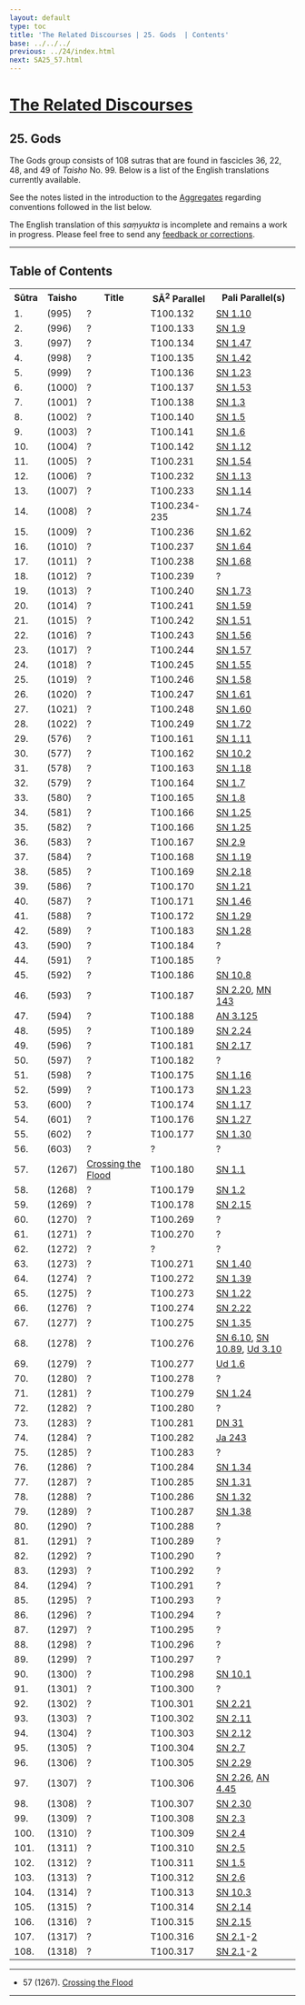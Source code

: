 ```yaml
---
layout: default
type: toc
title: 'The Related Discourses | 25. Gods  | Contents'
base: ../../../
previous: ../24/index.html
next: SA25_57.html
---
```


<h1><a href="../index.html">The Related Discourses</a></h1>
<h2>25. Gods</h2>

<div class="intro"><p>The Gods group consists of 108 sutras that are found in fascicles 36, 22, 48, and 49 of <em>Taisho</em> No. 99. Below is a list of the English translations currently available.</p>

<p>See the notes listed in the introduction to the <a href="../01/index.html" target="_blank">Aggregates</a> regarding conventions followed in the list below.</p>

<p>The English translation of this <em>saṃyukta</em> is incomplete and remains a work in progress. Please feel free to send any <a href="mailto:dharmapearls1@gmail.com">feedback or corrections</a>.</p></div>

<hr/>

<h2>Table of Contents</h2>

<table class="ma-toc">
  <th>Sūtra</th>
  <th>Taisho</th>
  <th>Title</th>
  <th>SĀ<sup>2</sup> Parallel</th>
  <th>Pali Parallel(s)</th>

  <tr>
    <td>1.</td>
    <td>(995)</td>
    <td><a href="SA25_1.html"></a>?</td>
    <td>T100.132</td>
    <td><a href="https://suttacentral.net/sn1.10" target="_blank">SN 1.10</a></td>
  </tr>
  <tr>
    <td>2.</td>
    <td>(996)</td>
    <td><a href="SA25_2.html"></a>?</td>
    <td>T100.133</td>
    <td><a href="https://suttacentral.net/sn1.9" target="_blank">SN 1.9</a></td>
  </tr>
  <tr>
    <td>3.</td>
    <td>(997)</td>
    <td><a href="SA25_3.html"></a>?</td>
    <td>T100.134</td>
    <td><a href="https://suttacentral.net/sn1.47" target="_blank">SN 1.47</a></td>
  </tr>
  <tr>
    <td>4.</td>
    <td>(998)</td>
    <td><a href="SA25_4.html"></a>?</td>
    <td>T100.135</td>
    <td><a href="https://suttacentral.net/sn1.42" target="_blank">SN 1.42</a></td>
  </tr>
  <tr>
    <td>5.</td>
    <td>(999)</td>
    <td><a href="SA25_5.html"></a>?</td>
    <td>T100.136</td>
    <td><a href="https://suttacentral.net/sn1.23" target="_blank">SN 1.23</a></td>
  </tr>
  <tr>
    <td>6.</td>
    <td>(1000)</td>
    <td><a href="SA25_6.html"></a>?</td>
    <td>T100.137</td>
    <td><a href="https://suttacentral.net/sn1.53" target="_blank">SN 1.53</a></td>
  </tr>
  <tr>
    <td>7.</td>
    <td>(1001)</td>
    <td><a href="SA25_7.html"></a>?</td>
    <td>T100.138</td>
    <td><a href="https://suttacentral.net/sn1.3" target="_blank">SN 1.3</a></td>
  </tr>
  <tr>
    <td>8.</td>
    <td>(1002)</td>
    <td><a href="SA25_8.html"></a>?</td>
    <td>T100.140</td>
    <td><a href="https://suttacentral.net/sn1.5" target="_blank">SN 1.5</a></td>
  </tr>
  <tr>
    <td>9.</td>
    <td>(1003)</td>
    <td><a href="SA25_9.html"></a>?</td>
    <td>T100.141</td>
    <td><a href="https://suttacentral.net/sn1.6" target="_blank">SN 1.6</a></td>
  </tr>
  <tr>
    <td>10.</td>
    <td>(1004)</td>
    <td><a href="SA25_10.html"></a>?</td>
    <td>T100.142</td>
    <td><a href="https://suttacentral.net/sn1.12" target="_blank">SN 1.12</a></td>
  </tr>
  <tr>
    <td>11.</td>
    <td>(1005)</td>
    <td><a href="SA25_11.html"></a>?</td>
    <td>T100.231</td>
    <td><a href="https://suttacentral.net/sn1.54" target="_blank">SN 1.54</a></td>
  </tr>
  <tr>
    <td>12.</td>
    <td>(1006)</td>
    <td><a href="SA25_12.html"></a>?</td>
    <td>T100.232</td>
    <td><a href="https://suttacentral.net/sn1.13" target="_blank">SN 1.13</a></td>
  </tr>
  <tr>
    <td>13.</td>
    <td>(1007)</td>
    <td><a href="SA25_13.html"></a>?</td>
    <td>T100.233</td>
    <td><a href="https://suttacentral.net/sn1.14" target="_blank">SN 1.14</a></td>
  </tr>
  <tr>
    <td>14.</td>
    <td>(1008)</td>
    <td><a href="SA25_14.html"></a>?</td>
    <td>T100.234-235</td>
    <td><a href="https://suttacentral.net/sn1.74" target="_blank">SN 1.74</a></td>
  </tr>
  <tr>
    <td>15.</td>
    <td>(1009)</td>
    <td><a href="SA25_15.html"></a>?</td>
    <td>T100.236</td>
    <td><a href="https://suttacentral.net/sn1.62" target="_blank">SN 1.62</a></td>
  </tr>
  <tr>
    <td>16.</td>
    <td>(1010)</td>
    <td><a href="SA25_16.html"></a>?</td>
    <td>T100.237</td>
    <td><a href="https://suttacentral.net/sn1.64" target="_blank">SN 1.64</a></td>
  </tr>
  <tr>
    <td>17.</td>
    <td>(1011)</td>
    <td><a href="SA25_17.html"></a>?</td>
    <td>T100.238</td>
    <td><a href="https://suttacentral.net/sn1.68" target="_blank">SN 1.68</a></td>
  </tr>
  <tr>
    <td>18.</td>
    <td>(1012)</td>
    <td><a href="SA25_18.html"></a>?</td>
    <td>T100.239</td>
    <td><a href="https://suttacentral.net/" target="_blank"></a>?</td>
  </tr>
  <tr>
    <td>19.</td>
    <td>(1013)</td>
    <td><a href="SA25_19.html"></a>?</td>
    <td>T100.240</td>
    <td><a href="https://suttacentral.net/sn1.73" target="_blank">SN 1.73</a></td>
  </tr>
  <tr>
    <td>20.</td>
    <td>(1014)</td>
    <td><a href="SA25_20.html"></a>?</td>
    <td>T100.241</td>
    <td><a href="https://suttacentral.net/sn1.59" target="_blank">SN 1.59</a></td>
  </tr>
  <tr>
    <td>21.</td>
    <td>(1015)</td>
    <td><a href="SA25_21.html"></a>?</td>
    <td>T100.242</td>
    <td><a href="https://suttacentral.net/sn1.51" target="_blank">SN 1.51</a></td>
  </tr>
  <tr>
    <td>22.</td>
    <td>(1016)</td>
    <td><a href="SA25_22.html"></a>?</td>
    <td>T100.243</td>
    <td><a href="https://suttacentral.net/sn1.56" target="_blank">SN 1.56</a></td>
  </tr>
  <tr>
    <td>23.</td>
    <td>(1017)</td>
    <td><a href="SA25_23.html"></a>?</td>
    <td>T100.244</td>
    <td><a href="https://suttacentral.net/sn1.57" target="_blank">SN 1.57</a></td>
  </tr>
  <tr>
    <td>24.</td>
    <td>(1018)</td>
    <td><a href="SA25_24.html"></a>?</td>
    <td>T100.245</td>
    <td><a href="https://suttacentral.net/sn1.55" target="_blank">SN 1.55</a></td>
  </tr>
  <tr>
    <td>25.</td>
    <td>(1019)</td>
    <td><a href="SA25_25.html"></a>?</td>
    <td>T100.246</td>
    <td><a href="https://suttacentral.net/sn1.58" target="_blank">SN 1.58</a></td>
  </tr>
  <tr>
    <td>26.</td>
    <td>(1020)</td>
    <td><a href="SA25_26.html"></a>?</td>
    <td>T100.247</td>
    <td><a href="https://suttacentral.net/sn1.61" target="_blank">SN 1.61</a></td>
  </tr>
  <tr>
    <td>27.</td>
    <td>(1021)</td>
    <td><a href="SA25_27.html"></a>?</td>
    <td>T100.248</td>
    <td><a href="https://suttacentral.net/sn1.60" target="_blank">SN 1.60</a></td>
  </tr>
  <tr>
    <td>28.</td>
    <td>(1022)</td>
    <td><a href="SA25_28.html"></a>?</td>
    <td>T100.249</td>
    <td><a href="https://suttacentral.net/sn1.72" target="_blank">SN 1.72</a></td>
  </tr>
  <tr>
    <td>29.</td>
    <td>(576)</td>
    <td><a href="SA25_29.html"></a>?</td>
    <td>T100.161</td>
    <td><a href="https://suttacentral.net/sn1.11" target="_blank">SN 1.11</a></td>
  </tr>
  <tr>
    <td>30.</td>
    <td>(577)</td>
    <td><a href="SA25_30.html"></a>?</td>
    <td>T100.162</td>
    <td><a href="https://suttacentral.net/sn10.2" target="_blank">SN 10.2</a></td>
  </tr>
  <tr>
    <td>31.</td>
    <td>(578)</td>
    <td><a href="SA25_31.html"></a>?</td>
    <td>T100.163</td>
    <td><a href="https://suttacentral.net/sn1.18" target="_blank">SN 1.18</a></td>
  </tr>
  <tr>
    <td>32.</td>
    <td>(579)</td>
    <td><a href="SA25_32.html"></a>?</td>
    <td>T100.164</td>
    <td><a href="https://suttacentral.net/sn1.7" target="_blank">SN 1.7</a></td>
  </tr>
  <tr>
    <td>33.</td>
    <td>(580)</td>
    <td><a href="SA25_33.html"></a>?</td>
    <td>T100.165</td>
    <td><a href="https://suttacentral.net/sn1.8" target="_blank">SN 1.8</a></td>
  </tr>
  <tr>
    <td>34.</td>
    <td>(581)</td>
    <td><a href="SA25_34.html"></a>?</td>
    <td>T100.166</td>
    <td><a href="https://suttacentral.net/sn1.25" target="_blank">SN 1.25</a></td>
  </tr>
  <tr>
    <td>35.</td>
    <td>(582)</td>
    <td><a href="SA25_35.html"></a>?</td>
    <td>T100.166</td>
    <td><a href="https://suttacentral.net/sn1.25" target="_blank">SN 1.25</a></td>
  </tr>
  <tr>
    <td>36.</td>
    <td>(583)</td>
    <td><a href="SA25_36.html"></a>?</td>
    <td>T100.167</td>
    <td><a href="https://suttacentral.net/sn2.9" target="_blank">SN 2.9</a></td>
  </tr>
  <tr>
    <td>37.</td>
    <td>(584)</td>
    <td><a href="SA25_37.html"></a>?</td>
    <td>T100.168</td>
    <td><a href="https://suttacentral.net/sn1.19" target="_blank">SN 1.19</a></td>
  </tr>
  <tr>
    <td>38.</td>
    <td>(585)</td>
    <td><a href="SA25_38.html"></a>?</td>
    <td>T100.169</td>
    <td><a href="https://suttacentral.net/sn2.18" target="_blank">SN 2.18</a></td>
  </tr>
  <tr>
    <td>39.</td>
    <td>(586)</td>
    <td><a href="SA25_39.html"></a>?</td>
    <td>T100.170</td>
    <td><a href="https://suttacentral.net/sn1.21" target="_blank">SN 1.21</a></td>
  </tr>
  <tr>
    <td>40.</td>
    <td>(587)</td>
    <td><a href="SA25_40.html"></a>?</td>
    <td>T100.171</td>
    <td><a href="https://suttacentral.net/sn1.46" target="_blank">SN 1.46</a></td>
  </tr>
  <tr>
    <td>41.</td>
    <td>(588)</td>
    <td><a href="SA25_41.html"></a>?</td>
    <td>T100.172</td>
    <td><a href="https://suttacentral.net/sn1.29" target="_blank">SN 1.29</a></td>
  </tr>
  <tr>
    <td>42.</td>
    <td>(589)</td>
    <td><a href="SA25_42.html"></a>?</td>
    <td>T100.183</td>
    <td><a href="https://suttacentral.net/sn1.28" target="_blank">SN 1.28</a></td>
  </tr>
  <tr>
    <td>43.</td>
    <td>(590)</td>
    <td><a href="SA25_43.html"></a>?</td>
    <td>T100.184</td>
    <td><a href="https://suttacentral.net/" target="_blank"></a>?</td>
  </tr>
  <tr>
    <td>44.</td>
    <td>(591)</td>
    <td><a href="SA25_44.html"></a>?</td>
    <td>T100.185</td>
    <td><a href="https://suttacentral.net/" target="_blank"></a>?</td>
  </tr>
  <tr>
    <td>45.</td>
    <td>(592)</td>
    <td><a href="SA25_45.html"></a>?</td>
    <td>T100.186</td>
    <td><a href="https://suttacentral.net/sn10.8" target="_blank">SN 10.8</a></td>
  </tr>
  <tr>
    <td>46.</td>
    <td>(593)</td>
    <td><a href="SA25_46.html"></a>?</td>
    <td>T100.187</td>
    <td><a href="https://suttacentral.net/sn2.20" target="_blank">SN 2.20</a>, <a href="https://suttacentral.net/mn143" target="_blank">MN 143</a><!--EA 51.8--></td>
  </tr>
  <tr>
    <td>47.</td>
    <td>(594)</td>
    <td><a href="SA25_47.html"></a>?</td>
    <td>T100.188</td>
    <td><a href="https://suttacentral.net/an3.125" target="_blank">AN 3.125</a></td>
  </tr>
  <tr>
    <td>48.</td>
    <td>(595)</td>
    <td><a href="SA25_48.html"></a>?</td>
    <td>T100.189</td>
    <td><a href="https://suttacentral.net/sn2.24" target="_blank">SN 2.24</a></td>
  </tr>
  <tr>
    <td>49.</td>
    <td>(596)</td>
    <td><a href="SA25_49.html"></a>?</td>
    <td>T100.181</td>
    <td><a href="https://suttacentral.net/sn2.17" target="_blank">SN 2.17</a></td>
  </tr>
  <tr>
    <td>50.</td>
    <td>(597)</td>
    <td><a href="SA25_50.html"></a>?</td>
    <td>T100.182</td>
    <td><a href="https://suttacentral.net/" target="_blank"></a>?</td>
  </tr>
  <tr>
    <td>51.</td>
    <td>(598)</td>
    <td><a href="SA25_51.html"></a>?</td>
    <td>T100.175</td>
    <td><a href="https://suttacentral.net/sn1.16" target="_blank">SN 1.16</a></td>
  </tr>
  <tr>
    <td>52.</td>
    <td>(599)</td>
    <td><a href="SA25_52.html"></a>?</td>
    <td>T100.173</td>
    <td><a href="https://suttacentral.net/sn1.23" target="_blank">SN 1.23</a></td>
  </tr>
  <tr>
    <td>53.</td>
    <td>(600)</td>
    <td><a href="SA25_53.html"></a>?</td>
    <td>T100.174</td>
    <td><a href="https://suttacentral.net/sn1.17" target="_blank">SN 1.17</a></td>
  </tr>
  <tr>
    <td>54.</td>
    <td>(601)</td>
    <td><a href="SA25_54.html"></a>?</td>
    <td>T100.176</td>
    <td><a href="https://suttacentral.net/sn1.27" target="_blank">SN 1.27</a></td>
  </tr>
  <tr>
    <td>55.</td>
    <td>(602)</td>
    <td><a href="SA25_55.html"></a>?</td>
    <td>T100.177</td>
    <td><a href="https://suttacentral.net/sn1.30" target="_blank">SN 1.30</a></td>
  </tr>
  <tr>
    <td>56.</td>
    <td>(603)</td>
    <td><a href="SA25_56.html"></a>?</td>
    <td>?</td>
    <td><a href="https://suttacentral.net/" target="_blank"></a>?</td>
  </tr>
  <tr>
    <td>57.</td>
    <td>(1267)</td>
    <td><a href="SA25_57.html">Crossing the Flood</a></td>
    <td>T100.180</td>
    <td><a href="https://suttacentral.net/sn1.1" target="_blank">SN 1.1</a></td>
  </tr>
  <tr>
    <td>58.</td>
    <td>(1268)</td>
    <td><a href="SA25_58.html"></a>?</td>
    <td>T100.179</td>
    <td><a href="https://suttacentral.net/sn1.2" target="_blank">SN 1.2</a></td>
  </tr>
  <tr>
    <td>59.</td>
    <td>(1269)</td>
    <td><a href="SA25_59.html"></a>?</td>
    <td>T100.178</td>
    <td><a href="https://suttacentral.net/sn2.15" target="_blank">SN 2.15</a></td>
  </tr>
  <tr>
    <td>60.</td>
    <td>(1270)</td>
    <td><a href="SA25_60.html"></a>?</td>
    <td>T100.269</td>
    <td><a href="https://suttacentral.net/" target="_blank"></a>?</td>
  </tr>
  <tr>
    <td>61.</td>
    <td>(1271)</td>
    <td><a href="SA25_61.html"></a>?</td>
    <td>T100.270</td>
    <td><a href="https://suttacentral.net/" target="_blank"></a>?</td>
  </tr>
  <tr>
    <td>62.</td>
    <td>(1272)</td>
    <td><a href="SA25_62.html"></a>?</td>
    <td>?</td>
    <td><a href="https://suttacentral.net/" target="_blank"></a>?</td>
  </tr>
  <tr>
    <td>63.</td>
    <td>(1273)</td>
    <td><a href="SA25_63.html"></a>?</td>
    <td>T100.271</td>
    <td><a href="https://suttacentral.net/sn1.40" target="_blank">SN 1.40</a></td>
  </tr>
  <tr>
    <td>64.</td>
    <td>(1274)</td>
    <td><a href="SA25_64.html"></a>?</td>
    <td>T100.272</td>
    <td><a href="https://suttacentral.net/sn1.39" target="_blank">SN 1.39</a></td>
  </tr>
  <tr>
    <td>65.</td>
    <td>(1275)</td>
    <td><a href="SA25_65.html"></a>?</td>
    <td>T100.273</td>
    <td><a href="https://suttacentral.net/sn1.22" target="_blank">SN 1.22</a></td>
  </tr>
  <tr>
    <td>66.</td>
    <td>(1276)</td>
    <td><a href="SA25_66.html"></a>?</td>
    <td>T100.274</td>
    <td><a href="https://suttacentral.net/sn2.22" target="_blank">SN 2.22</a></td>
  </tr>
  <tr>
    <td>67.</td>
    <td>(1277)</td>
    <td><a href="SA25_67.html"></a>?</td>
    <td>T100.275</td>
    <td><a href="https://suttacentral.net/sn1.35" target="_blank">SN 1.35</a></td>
  </tr>
  <tr>
    <td>68.</td>
    <td>(1278)</td>
    <td><a href="SA25_68.html"></a>?</td>
    <td>T100.276</td>
    <td><a href="https://suttacentral.net/sn6.10" target="_blank">SN 6.10</a>, <a href="https://suttacentral.net/sn10.89" target="_blank">SN 10.89</a>, <a href="https://suttacentral.net/ud3.10" target="_blank">Ud 3.10</a><!--EA 21.5--></td>
  </tr>
  <tr>
    <td>69.</td>
    <td>(1279)</td>
    <td><a href="SA25_69.html"></a>?</td>
    <td>T100.277</td>
    <td><a href="https://suttacentral.net/ud1.6" target="_blank">Ud 1.6</a></td>
  </tr>
  <tr>
    <td>70.</td>
    <td>(1280)</td>
    <td><a href="SA25_70.html"></a>?</td>
    <td>T100.278</td>
    <td><a href="https://suttacentral.net/" target="_blank"></a>?</td>
  </tr>
  <tr>
    <td>71.</td>
    <td>(1281)</td>
    <td><a href="SA25_71.html"></a>?</td>
    <td>T100.279</td>
    <td><a href="https://suttacentral.net/sn1.24" target="_blank">SN 1.24</a></td>
  </tr>
  <tr>
    <td>72.</td>
    <td>(1282)</td>
    <td><a href="SA25_72.html"></a>?</td>
    <td>T100.280</td>
    <td><a href="https://suttacentral.net/" target="_blank"></a>?</td>
  </tr>
  <tr>
    <td>73.</td>
    <td>(1283)</td>
    <td><a href="SA25_73.html"></a>?</td>
    <td>T100.281</td>
    <td><a href="https://suttacentral.net/dn31" target="_blank">DN 31</a><!--DA 16, MA 135--></td>
  </tr>
  <tr>
    <td>74.</td>
    <td>(1284)</td>
    <td><a href="SA25_74.html"></a>?</td>
    <td>T100.282</td>
    <td><a href="https://suttacentral.net/ja243" target="_blank">Ja 243</a></td>
  </tr>
  <tr>
    <td>75.</td>
    <td>(1285)</td>
    <td><a href="SA25_75.html"></a>?</td>
    <td>T100.283</td>
    <td><a href="https://suttacentral.net/" target="_blank"></a>?</td>
  </tr>
  <tr>
    <td>76.</td>
    <td>(1286)</td>
    <td><a href="SA25_76.html"></a>?</td>
    <td>T100.284</td>
    <td><a href="https://suttacentral.net/sn1.34" target="_blank">SN 1.34</a></td>
  </tr>
  <tr>
    <td>77.</td>
    <td>(1287)</td>
    <td><a href="SA25_77.html"></a>?</td>
    <td>T100.285</td>
    <td><a href="https://suttacentral.net/sn1.31" target="_blank">SN 1.31</a></td>
  </tr>
  <tr>
    <td>78.</td>
    <td>(1288)</td>
    <td><a href="SA25_78.html"></a>?</td>
    <td>T100.286</td>
    <td><a href="https://suttacentral.net/sn1.32" target="_blank">SN 1.32</a></td>
  </tr>
  <tr>
    <td>79.</td>
    <td>(1289)</td>
    <td><a href="SA25_79.html"></a>?</td>
    <td>T100.287</td>
    <td><a href="https://suttacentral.net/sn1.38" target="_blank">SN 1.38</a></td>
  </tr>
  <tr>
    <td>80.</td>
    <td>(1290)</td>
    <td><a href="SA25_80.html"></a>?</td>
    <td>T100.288</td>
    <td><a href="https://suttacentral.net/" target="_blank"></a>?</td>
  </tr>
  <tr>
    <td>81.</td>
    <td>(1291)</td>
    <td><a href="SA25_81.html"></a>?</td>
    <td>T100.289</td>
    <td><a href="https://suttacentral.net/" target="_blank"></a>?</td>
  </tr>
  <tr>
    <td>82.</td>
    <td>(1292)</td>
    <td><a href="SA25_82.html"></a>?</td>
    <td>T100.290</td>
    <td><a href="https://suttacentral.net/" target="_blank"></a>?</td>
  </tr>
  <tr>
    <td>83.</td>
    <td>(1293)</td>
    <td><a href="SA25_83.html"></a>?</td>
    <td>T100.292</td>
    <td><a href="https://suttacentral.net/" target="_blank"></a>?</td>
  </tr>
  <tr>
    <td>84.</td>
    <td>(1294)</td>
    <td><a href="SA25_84.html"></a>?</td>
    <td>T100.291</td>
    <td><a href="https://suttacentral.net/" target="_blank"></a>?</td>
  </tr>
  <tr>
    <td>85.</td>
    <td>(1295)</td>
    <td><a href="SA25_85.html"></a>?</td>
    <td>T100.293</td>
    <td><a href="https://suttacentral.net/" target="_blank"></a>?</td>
  </tr>
  <tr>
    <td>86.</td>
    <td>(1296)</td>
    <td><a href="SA25_86.html"></a>?</td>
    <td>T100.294</td>
    <td><a href="https://suttacentral.net/" target="_blank"></a>?</td>
  </tr>
  <tr>
    <td>87.</td>
    <td>(1297)</td>
    <td><a href="SA25_87.html"></a>?</td>
    <td>T100.295</td>
    <td><a href="https://suttacentral.net/" target="_blank"></a>?</td>
  </tr>
  <tr>
    <td>88.</td>
    <td>(1298)</td>
    <td><a href="SA25_88.html"></a>?</td>
    <td>T100.296</td>
    <td><a href="https://suttacentral.net/" target="_blank"></a>?</td>
  </tr>
  <tr>
    <td>89.</td>
    <td>(1299)</td>
    <td><a href="SA25_89.html"></a>?</td>
    <td>T100.297</td>
    <td><a href="https://suttacentral.net/" target="_blank"></a>?</td>
  </tr>
  <tr>
    <td>90.</td>
    <td>(1300)</td>
    <td><a href="SA25_90.html"></a>?</td>
    <td>T100.298</td>
    <td><a href="https://suttacentral.net/" target="_blank">SN 10.1</a></td>
  </tr>
  <tr>
    <td>91.</td>
    <td>(1301)</td>
    <td><a href="SA25_91.html"></a>?</td>
    <td>T100.300</td>
    <td><a href="https://suttacentral.net/" target="_blank"></a>?</td>
  </tr>
  <tr>
    <td>92.</td>
    <td>(1302)</td>
    <td><a href="SA25_92.html"></a>?</td>
    <td>T100.301</td>
    <td><a href="https://suttacentral.net/sn2.21" target="_blank">SN 2.21</a></td>
  </tr>
  <tr>
    <td>93.</td>
    <td>(1303)</td>
    <td><a href="SA25_93.html"></a>?</td>
    <td>T100.302</td>
    <td><a href="https://suttacentral.net/sn2.11" target="_blank">SN 2.11</a></td>
  </tr>
  <tr>
    <td>94.</td>
    <td>(1304)</td>
    <td><a href="SA25_94.html"></a>?</td>
    <td>T100.303</td>
    <td><a href="https://suttacentral.net/sn2.12" target="_blank">SN 2.12</a></td>
  </tr>
  <tr>
    <td>95.</td>
    <td>(1305)</td>
    <td><a href="SA25_95.html"></a>?</td>
    <td>T100.304</td>
    <td><a href="https://suttacentral.net/sn2.7" target="_blank">SN 2.7</a></td>
  </tr>
  <tr>
    <td>96.</td>
    <td>(1306)</td>
    <td><a href="SA25_96.html"></a>?</td>
    <td>T100.305</td>
    <td><a href="https://suttacentral.net/sn2.29" target="_blank">SN 2.29</a></td>
  </tr>
  <tr>
    <td>97.</td>
    <td>(1307)</td>
    <td><a href="SA25_97.html"></a>?</td>
    <td>T100.306</td>
    <td><a href="https://suttacentral.net/sn2.26" target="_blank">SN 2.26</a>, <a href="https://suttacentral.net/an4.45" target="_blank">AN 4.45</a><!--EA 43.1--></td>
  </tr>
  <tr>
    <td>98.</td>
    <td>(1308)</td>
    <td><a href="SA25_98.html"></a>?</td>
    <td>T100.307</td>
    <td><a href="https://suttacentral.net/sn2.30" target="_blank">SN 2.30</a></td>
  </tr>
  <tr>
    <td>99.</td>
    <td>(1309)</td>
    <td><a href="SA25_99.html"></a>?</td>
    <td>T100.308</td>
    <td><a href="https://suttacentral.net/sn2.3" target="_blank">SN 2.3</a></td>
  </tr>
  <tr>
    <td>100.</td>
    <td>(1310)</td>
    <td><a href="SA25_100.html"></a>?</td>
    <td>T100.309</td>
    <td><a href="https://suttacentral.net/sn2.4" target="_blank">SN 2.4</a></td>
  </tr>
  <tr>
    <td>101.</td>
    <td>(1311)</td>
    <td><a href="SA25_101.html"></a>?</td>
    <td>T100.310</td>
    <td><a href="https://suttacentral.net/sn2.5" target="_blank">SN 2.5</a></td>
  </tr>
  <tr>
    <td>102.</td>
    <td>(1312)</td>
    <td><a href="SA25_102.html"></a>?</td>
    <td>T100.311</td>
    <td><a href="https://suttacentral.net/sn1.5" target="_blank">SN 1.5</a></td>
  </tr>
  <tr>
    <td>103.</td>
    <td>(1313)</td>
    <td><a href="SA25_103.html"></a>?</td>
    <td>T100.312</td>
    <td><a href="https://suttacentral.net/sn2.6" target="_blank">SN 2.6</a></td>
  </tr>
  <tr>
    <td>104.</td>
    <td>(1314)</td>
    <td><a href="SA25_104.html"></a>?</td>
    <td>T100.313</td>
    <td><a href="https://suttacentral.net/sn10.3" target="_blank">SN 10.3</a></td>
  </tr>
  <tr>
    <td>105.</td>
    <td>(1315)</td>
    <td><a href="SA25_105.html"></a>?</td>
    <td>T100.314</td>
    <td><a href="https://suttacentral.net/sn2.14" target="_blank">SN 2.14</a></td>
  </tr>
  <tr>
    <td>106.</td>
    <td>(1316)</td>
    <td><a href="SA25_106.html"></a>?</td>
    <td>T100.315</td>
    <td><a href="https://suttacentral.net/sn2.15" target="_blank">SN 2.15</a></td>
  </tr>
  <tr>
    <td>107.</td>
    <td>(1317)</td>
    <td><a href="SA25_107.html"></a>?</td>
    <td>T100.316</td>
    <td><a href="https://suttacentral.net/sn2.1" target="_blank">SN 2.1</a>-<a href="https://suttacentral.net/sn2.2" target="_blank">2</a></td>
  </tr>
  <tr>
    <td>108.</td>
    <td>(1318)</td>
    <td><a href="SA25_108.html"></a>?</td>
    <td>T100.317</td>
    <td><a href="https://suttacentral.net/sn2.1" target="_blank">SN 2.1</a>-<a href="https://suttacentral.net/sn2.2" target="_blank">2</a></td>
  </tr>
  </table>

  <hr/>

<!--
SĀ 25.1 	T99.995 	? 	T100.132, SN 1.10
SĀ 25.2 	T99.996 	? 	T100.133, SN 1.9
SĀ 25.3 	T99.997 	? 	T100.134, SN 1.47
SĀ 25.4 	T99.998 	? 	T100.135, SN 1.42
SĀ 25.5 	T99.999 	? 	T100.136, SN 1.23
SĀ 25.6 	T99.1000 	? 	T100.137, SN 1.53
SĀ 25.7 	T99.1001 	? 	T100.138, SN 1.3
SĀ 25.8 	T99.1002 	? 	T100.140, SN 1.5
SĀ 25.9 	T99.1003 	? 	T100.141, SN 1.6
SĀ 25.10 	T99.1004 	? 	T100.142, SN 1.12
SĀ 25.11 	T99.1005 	? 	T100.231, SN 1.54
SĀ 25.12 	T99.1006 	? 	T100.232, SN 1.13
SĀ 25.13 	T99.1007 	? 	T100.233, SN 1.14
SĀ 25.14 	T99.1008 	? 	T100.234-235, SN 1.74
SĀ 25.15 	T99.1009 	? 	T100.236, SN 1.62
SĀ 25.16 	T99.1010 	? 	T100.237, SN 1.64
SĀ 25.17 	T99.1011 	? 	T100.238, SN 1.68
SĀ 25.18 	T99.1012 	? 	T100.239
SĀ 25.19 	T99.1013 	? 	T100.240, SN 1.73
SĀ 25.20 	T99.1014 	? 	T100.241, SN 1.59
SĀ 25.21 	T99.1015 	? 	T100.242, SN 1.51
SĀ 25.22 	T99.1016 	? 	T100.243, SN 1.56
SĀ 25.23 	T99.1017 	? 	T100.244, SN 1.57
SĀ 25.24 	T99.1018 	? 	T100.245, SN 1.55
SĀ 25.25 	T99.1019 	? 	T100.246, SN 1.58
SĀ 25.26 	T99.1020 	? 	T100.247, SN 1.61
SĀ 25.27 	T99.1021 	? 	T100.248, SN 1.60
SĀ 25.28 	T99.1022 	? 	T100.249, SN 1.72
SĀ 25.29 	T99.576 	? 	T100.161, SN 1.11
SĀ 25.30 	T99.577 	? 	T100.162, SN 10.2
SĀ 25.31 	T99.578 	? 	T100.163, SN 1.18
SĀ 25.32 	T99.579 	? 	T100.164, SN 1.7
SĀ 25.33 	T99.580 	? 	T100.165, SN 1.8
SĀ 25.34 	T99.581 	? 	T100.166, SN 1.25
SĀ 25.35 	T99.582 	? 	T100.166, SN 1.25
SĀ 25.36 	T99.583 	? 	T100.167, SN 2.9
SĀ 25.37 	T99.584 	? 	T100.168, SN 1.19
SĀ 25.38 	T99.585 	? 	T100.169, SN 2.18
SĀ 25.39 	T99.586 	? 	T100.170, SN 1.21
SĀ 25.40 	T99.587 	? 	T100.171, SN 1.46
SĀ 25.41 	T99.588 	? 	T100.172, SN 1.29
SĀ 25.42 	T99.589 	? 	T100.183, SN 1.28
SĀ 25.43 	T99.590 	? 	T100.184
SĀ 25.44 	T99.591 	? 	T100.185
SĀ 25.45 	T99.592 	? 	T100.186, SN 10.8
SĀ 25.46 	T99.593 	? 	T100.187, SN 2.20, MN 143, EĀ 51.8
SĀ 25.47 	T99.594 	? 	T100.188, AN 3.125
SĀ 25.48 	T99.595 	? 	T100.189, SN 2.24
SĀ 25.49 	T99.596 	? 	T100.181, SN 2.17
SĀ 25.50 	T99.597 	? 	T100.182
SĀ 25.51 	T99.598 	? 	T100.175, SN 1.16
SĀ 25.52 	T99.599 	? 	T100.173, SN 1.23
SĀ 25.53 	T99.600 	? 	T100.174, SN 1.17
SĀ 25.54 	T99.601 	? 	T100.176, SN 1.27
SĀ 25.55 	T99.602 	? 	T100.177, SN 1.30
SĀ 25.56 	T99.603 	? 	?
SĀ 25.57 	T99.1267 	Crossing the Flood 	T100.180, SN 1.1
SĀ 25.58 	T99.1268 	? 	T100.179, SN 1.2
SĀ 25.59 	T99.1269 	? 	T100.178, SN 2.15
SĀ 25.60 	T99.1270 	? 	T100.269
SĀ 25.61 	T99.1271 	? 	T100.270
SĀ 25.62 	T99.1272 	? 	?
SĀ 25.63 	T99.1273 	? 	T100.271, SN 1.40
SĀ 25.64 	T99.1274 	? 	T100.272, SN 1.39
SĀ 25.65 	T99.1275 	? 	T100.273, SN 1.22
SĀ 25.66 	T99.1276 	? 	T100.274, SN 2.22
SĀ 25.67 	T99.1277 	? 	T100.275, SN 1.35
SĀ 25.68 	T99.1278 	? 	T100.276, SN 6.10, SN 10.89, Ud 3.10, EĀ 21.5
SĀ 25.69 	T99.1279 	? 	T100.277, Ud 1.6
SĀ 25.70 	T99.1280 	? 	T100.278
SĀ 25.71 	T99.1281 	? 	T100.279, SN 1.24
SĀ 25.72 	T99.1282 	? 	T100.280
SĀ 25.73 	T99.1283 	? 	T100.281, MĀ 135, DN 31, DĀ 16
SĀ 25.74 	T99.1284 	? 	T100.282, Ja 243
SĀ 25.75 	T99.1285 	? 	T100.283
SĀ 25.76 	T99.1286 	? 	T100.284, SN 1.34
SĀ 25.77 	T99.1287 	? 	T100.285, SN 1.31
SĀ 25.78 	T99.1288 	? 	T100.286, SN 1.32
SĀ 25.79 	T99.1289 	? 	T100.287, SN 1.38
SĀ 25.80 	T99.1290 	? 	T100.288
SĀ 25.81 	T99.1291 	? 	T100.289
SĀ 25.82 	T99.1292 	? 	T100.290
SĀ 25.83 	T99.1293 	? 	T100.292
SĀ 25.84 	T99.1294 	? 	T100.291
SĀ 25.85 	T99.1295 	? 	T100.293
SĀ 25.86 	T99.1296 	? 	T100.294
SĀ 25.87 	T99.1297 	? 	T100.295
SĀ 25.88 	T99.1298 	? 	T100.296
SĀ 25.89 	T99.1299 	? 	T100.297
SĀ 25.90 	T99.1300 	? 	T100.298, SN 10.1
SĀ 25.91 	T99.1301 	? 	T100.300
SĀ 25.92 	T99.1302 	? 	T100.301, SN 2.21
SĀ 25.93 	T99.1303 	? 	T100.302, SN 2.11
SĀ 25.94 	T99.1304 	? 	T100.303, SN 2.12
SĀ 25.95 	T99.1305 	? 	T100.304, SN 2.7
SĀ 25.96 	T99.1306 	? 	T100.305, SN 2.29
SĀ 25.97 	T99.1307 	? 	T100.306, SN 2.26, AN 4.45, EĀ 43.1
SĀ 25.98 	T99.1308 	? 	T100.307, SN 2.30
SĀ 25.99 	T99.1309 	? 	T100.308, SN 2.3
SĀ 25.100 	T99.1310 	? 	T100.309, SN 2.4
SĀ 25.101 	T99.1311 	? 	T100.310, SN 2.5
SĀ 25.102 	T99.1312 	? 	T100.311, SN 1.5
SĀ 25.103 	T99.1313 	? 	T100.312, SN 2.6
SĀ 25.104 	T99.1314 	? 	T100.313, SN 10.3
SĀ 25.105 	T99.1315 	? 	T100.314, SN 2.14
SĀ 25.106 	T99.1316 	? 	T100.315, SN 2.15
SĀ 25.107 	T99.1317 	? 	T100.316, SN 2.1-2
SĀ 25.108 	T99.1318 	? 	T100.317, SN 2.1-2 
-->


<ul class="list-style-none">
  <li>57 (1267). <a href="SA25_57.html">Crossing the Flood</a></li>
</ul>

---